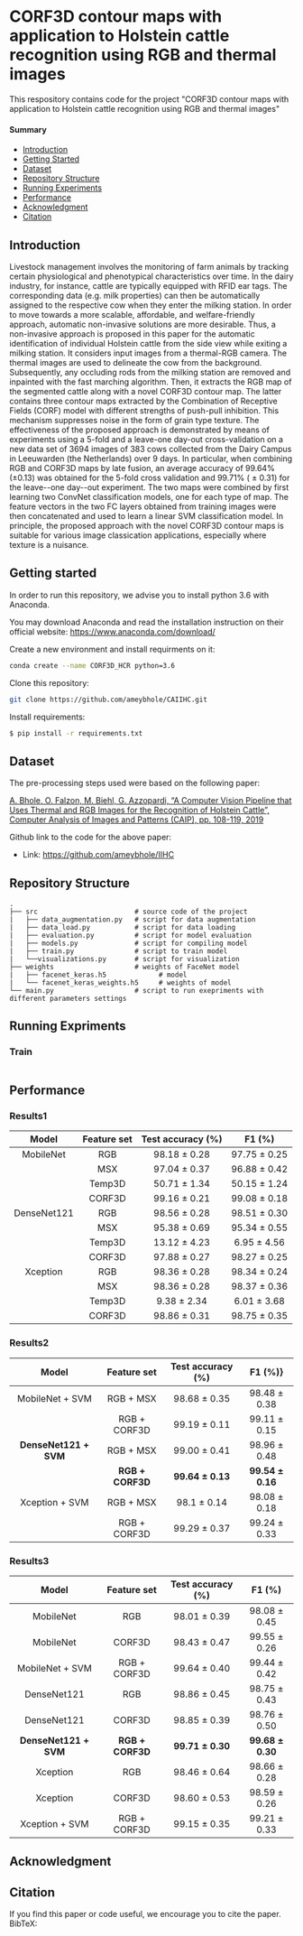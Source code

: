 # CORF3D contour maps with application to Holstein cattle recognition using RGB and thermal images

This respository contains code for the project "CORF3D contour maps with application to Holstein cattle recognition using RGB and thermal images"

#### Summary

* [Introduction](#Introduction)
* [Getting Started](#Getting-started)
* [Dataset](#Dataset)
* [Repository Structure](#Repository-Structure)
* [Running Experiments](#Running-Experiments)
* [Performance](#Performance)
* [Acknowledgment](#Acknowledgment)
* [Citation](#Citation) 

## Introduction

Livestock management involves the monitoring of farm animals by tracking certain physiological and phenotypical characteristics over time. In the dairy industry, for instance, cattle are typically equipped with RFID ear tags. The corresponding data (e.g. milk properties) can then be automatically assigned to the respective cow when they enter the milking station. In order to move towards a more scalable, affordable, and welfare-friendly approach, automatic non-invasive solutions are more desirable. Thus, a non-invasive approach is proposed in this paper for the automatic identification of individual Holstein cattle from the side view while exiting a milking station. It considers input images from a thermal-RGB camera. The thermal images are used to delineate the cow from the background. Subsequently, any occluding rods from the milking station are removed and inpainted with the fast marching algorithm. Then, it extracts the RGB map of the segmented cattle along with a novel CORF3D contour map. The latter contains three contour maps extracted by the Combination of Receptive Fields (CORF) model with different strengths of push-pull inhibition. This mechanism suppresses noise in the form of grain type texture. The effectiveness of the proposed approach is demonstrated by means of experiments using a 5-fold and a leave-one day-out cross-validation on a new data set of 3694 images of 383 cows collected from the Dairy Campus in Leeuwarden (the Netherlands) over 9 days. In particular, when combining RGB and CORF3D maps by late fusion, an average accuracy of 99.64% (±0.13) was obtained for the 5-fold cross validation and 99.71% ( ± 0.31) for the leave--one day--out experiment. The two maps were combined by first learning two ConvNet classification models, one for each type of map. The feature vectors in the two FC layers obtained from training images were then concatenated and used to learn a
linear SVM classification model. In principle, the proposed approach with the novel CORF3D contour maps is suitable for various image classication applications, especially where texture is a nuisance.

## Getting started

In order to run this repository, we advise you to install python 3.6 with Anaconda.

You may download Anaconda and read the installation instruction on their official website:
<https://www.anaconda.com/download/>

Create a new environment and install requirments on it:

```bash
conda create --name CORF3D_HCR python=3.6
```

Clone this repository:

```bash
git clone https://github.com/ameybhole/CAIIHC.git 
```

Install requirements:

```bash
$ pip install -r requirements.txt
```

## Dataset

The pre-processing steps used were based on the following paper:

[A. Bhole, O. Falzon, M. Biehl, G. Azzopardi, “A Computer Vision Pipeline that Uses Thermal and RGB Images for the Recognition of Holstein Cattle”, Computer Analysis of Images and Patterns (CAIP), pp. 108-119, 2019](https://link.springer.com/chapter/10.1007/978-3-030-29891-3_10)

Github link to the code for the above paper: 

- Link: https://github.com/ameybhole/IIHC

## Repository Structure

```
.
├── src                        # source code of the project 
|   ├── data_augmentation.py   # script for data augmentation
|   ├── data_load.py           # script for data loading
|   ├── evaluation.py          # script for model evaluation
|   ├── models.py              # script for compiling model
|   ├── train.py               # script to train model
|   └──visualizations.py       # script for visualization
├── weights                    # weights of FaceNet model 
|   ├── facenet_keras.h5             # model
|   └── facenet_keras_weights.h5     # weights of model
└── main.py                    # script to run exepriments with different parameters settings
```

## Running Expriments

### Train 

```Bash

```

## Performance

### Results1

| __Model__ | __Feature set__ | __Test accuracy__ (\%) | __F1__ (\%) |
|:--------------:|:--------------------:|:---------------------------:|:----------------:|
| MobileNet      | RGB                  | 98.18 ± 0.28            | 97.75 ± 0.25 |
|                | MSX                  | 97.04 ± 0.37            | 96.88 ± 0.42 |
|                | Temp3D               | 50.71 ± 1.34            | 50.15 ± 1.24 |
|                | CORF3D               | 99.16 ± 0.21            | 99.08 ± 0.18 |
| DenseNet121    | RGB                  | 98.56 ± 0.28            | 98.51 ± 0.30 |
|                | MSX                  | 95.38 ± 0.69            | 95.34 ± 0.55 |
|                | Temp3D               | 13.12 ± 4.23            | 6.95 ± 4.56   |
|                | CORF3D               | 97.88 ± 0.27            | 98.27 ± 0.25  |
| Xception       | RGB                  | 98.36 ± 0.28            | 98.34 ± 0.24  |
|                | MSX                  | 98.36 ± 0.28            | 98.37 ± 0.36 |
|                | Temp3D               | 9.38 ± 2.34             | 6.01 ± 3.68  |
|                | CORF3D               | 98.86 ± 0.31            | 98.75 ± 0.35  |


### Results2

| __Model__             | __Feature set__           | __Test accuracy__ (\%) | __F1__ (\%)}          |
|:--------------------------:|:------------------------------:|:---------------------------:|:-------------------------:|
| MobileNet + SVM            | RGB + MSX                      | 98.68 ± 0.35            | 98.48 ± 0.38          |
|                            | RGB + CORF3D                   | 99.19 ± 0.11            | 99.11 ± 0.15          |
| __DenseNet121 + SVM__      | RGB + MSX                      | 99.00 ± 0.41            | 98.96 ± 0.48          |
|                            | __RGB + CORF3D__               | __99.64 ± 0.13__        | __99.54 ± 0.16__      |
| Xception + SVM             | RGB + MSX                      | 98.1 ±  0.14            | 98.08 ± 0.18          |
|                            | RGB + CORF3D                   | 99.29 ± 0.37            | 99.24 ± 0.33          |

### Results3

| __Model__             | __Feature set__  | __Test accuracy__ (\%) | __F1__ (\%)          |
|:--------------------------:|:---------------------:|:---------------------------:|:-------------------------:|
| MobileNet                  | RGB                   | 98.01 ± 0.39            | 98.08 ± 0.45          |
| MobileNet                  | CORF3D                | 98.43 ± 0.47            | 99.55 ± 0.26          |
| MobileNet + SVM            | RGB + CORF3D          | 99.64 ± 0.40            | 99.44 ± 0.42          |
| DenseNet121                | RGB                   | 98.86 ± 0.45            | 98.75 ± 0.43          |
| DenseNet121                | CORF3D                | 98.85 ± 0.39            | 98.76 ± 0.50          |
| __DenseNet121 + SVM__      | __RGB + CORF3D__      | __99.71 ± 0.30__        | __99.68 ± 0.30__      |
| Xception                   | RGB                   | 98.46 ± 0.64            | 98.66 ± 0.28          |
| Xception                   | CORF3D                | 98.60 ± 0.53            | 98.59 ± 0.26          |
| Xception + SVM             | RGB + CORF3D          | 99.15 ± 0.35            | 99.21 ± 0.33          |

## Acknowledgment

## Citation

If you find this paper or code useful, we encourage you to cite the paper. BibTeX:

